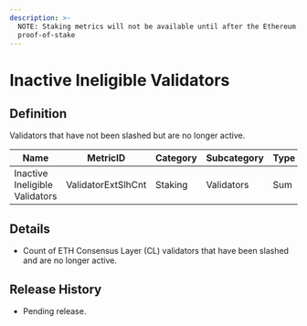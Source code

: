 ```yaml
---
description: >-
  NOTE: Staking metrics will not be available until after the Ethereum Merge to
  proof-of-stake
---
```


# Inactive Ineligible Validators

## Definition

Validators that have not been slashed but are no longer active.

| Name                           | MetricID           | Category | Subcategory | Type | Unit       | Interval |
| ------------------------------ | ------------------ | -------- | ----------- | ---- | ---------- | -------- |
| Inactive Ineligible Validators | ValidatorExtSlhCnt | Staking  | Validators  | Sum  | Validators | 1 day    |

## Details

* Count of ETH Consensus Layer (CL) validators that have been slashed and are no longer active.

## Release History

* Pending release.

